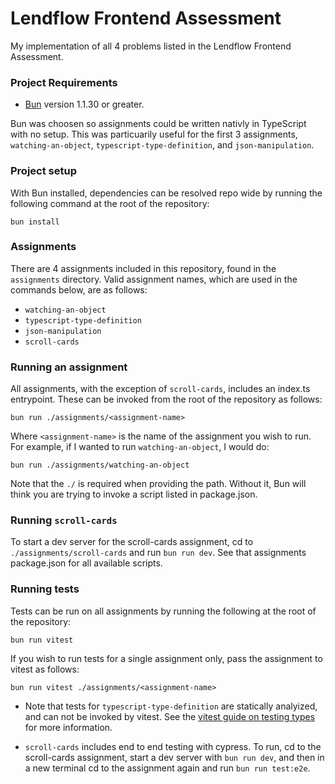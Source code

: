 # Lendflow Frontend Assessment

My implementation of all 4 problems listed in the Lendflow Frontend Assessment.

### Project Requirements

- [Bun](https://bun.sh/docs/installation) version 1.1.30 or greater.

Bun was choosen so assignments could be written nativly in TypeScript with no setup. This was particuarily useful for the first 3 assignments, `watching-an-object`, `typescript-type-definition`, and `json-manipulation`.

### Project setup

With Bun installed, dependencies can be resolved repo wide by running the following command at the root of the repository:

```
bun install
```

### Assignments

There are 4 assignments included in this repository, found in the `assignments` directory. Valid assignment names, which are used in the commands below, are as follows:

- `watching-an-object`
- `typescript-type-definition`
- `json-manipulation`
- `scroll-cards`

### Running an assignment

All assignments, with the exception of `scroll-cards`, includes an index.ts entrypoint. These can be invoked from the root of the repository as follows:

```
bun run ./assignments/<assignment-name>
```

Where `<assignment-name>` is the name of the assignment you wish to run. For example, if I wanted to run `watching-an-object`, I would do:

```
bun run ./assignments/watching-an-object
```

Note that the `./` is required when providing the path. Without it, Bun will think you are trying to invoke a script listed in package.json.

### Running `scroll-cards`

To start a dev server for the scroll-cards assignment, cd to `./assignments/scroll-cards` and run `bun run dev`. See that assignments package.json for all available scripts.

### Running tests

Tests can be run on all assignments by running the following at the root of the repository:

```
bun run vitest
```

If you wish to run tests for a single assignment only, pass the assignment to vitest as follows:

```
bun run vitest ./assignments/<assignment-name>
```

- Note that tests for `typescript-type-definition` are statically analyized, and can not be invoked by vitest. See the [vitest guide on testing types](https://vitest.dev/guide/testing-types#testing-types) for more information.

- `scroll-cards` includes end to end testing with cypress. To run, cd to the scroll-cards assignment, start a dev server with `bun run dev`, and then in a new terminal cd to the assignment again and run `bun run test:e2e`.
